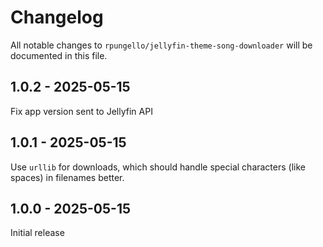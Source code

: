 # Changelog

All notable changes to `rpungello/jellyfin-theme-song-downloader` will be documented in this file.

## 1.0.2 - 2025-05-15

Fix app version sent to Jellyfin API

## 1.0.1 - 2025-05-15

Use `urllib` for downloads, which should handle special characters (like spaces) in filenames better.

## 1.0.0 - 2025-05-15

Initial release
